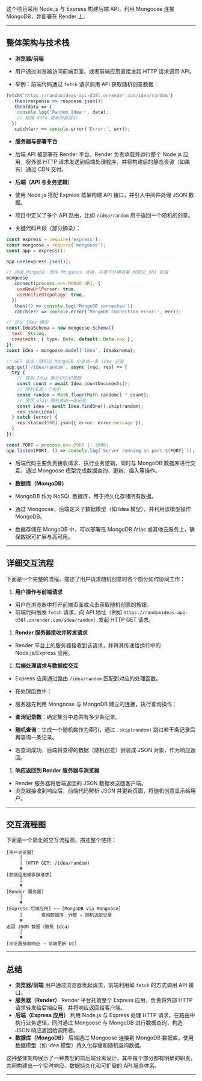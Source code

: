 这个项目采用 Node.js 与 Express 构建后端 API，利用 Mongoose 连接 MongoDB，并部署在 Render 上。

------

## 整体架构与技术栈

- **浏览器/前端**  

- 用户通过浏览器访问前端页面，或者前端应用直接发起 HTTP 请求调用 API。
- 举例：前端代码通过 `fetch` 请求调用 API 获取随机创意数据：

```javascript
fetch('https://randomideas-api-d38l.onrender.com/idea/random')
  .then(response => response.json())
  .then(data => {
    console.log('Random Idea:', data);
    // 根据 data 更新页面显示
  })
  .catch(err => console.error('Error:', err));
```

- **服务器与部署平台**  

- 后端 API 被部署在 Render 平台。Render 负责承载并运行整个 Node.js 应用，将外部 HTTP 请求发送到后端处理程序，并将构建后的静态资源（如果有）通过 CDN 交付。

- **后端（API 与业务逻辑）**  

- 使用 Node.js 搭配 Express 框架构建 API 接口，并引入中间件处理 JSON 数据。
- 项目中定义了多个 API 路由，比如 `/idea/random` 用于返回一个随机的创意。
- 关键代码片段（部分摘录）：

```javascript
const express = require('express');
const mongoose = require('mongoose');
const app = express();

app.use(express.json());

// 连接 MongoDB：使用 Mongoose 连接，并基于环境变量 MONGO_URI 配置
mongoose
  .connect(process.env.MONGO_URI, {
    useNewUrlParser: true,
    useUnifiedTopology: true,
  })
  .then(() => console.log('MongoDB connected'))
  .catch(err => console.error('MongoDB connection error:', err));

// 定义 Idea 模型
const IdeaSchema = new mongoose.Schema({
  text: String,
  createdAt: { type: Date, default: Date.now },
});
const Idea = mongoose.model('Idea', IdeaSchema);

// GET 请求：随机从 MongoDB 中查询一条 idea 记录
app.get('/idea/random', async (req, res) => {
  try {
    // 获取 Idea 集合中的记录数
    const count = await Idea.countDocuments();
    // 随机生成一个索引
    const random = Math.floor(Math.random() * count);
    // 使用 skip 随机查询一条记录
    const idea = await Idea.findOne().skip(random);
    res.json(idea);
  } catch (error) {
    res.status(500).json({ error: error.message });
  }
});

const PORT = process.env.PORT || 3000;
app.listen(PORT, () => console.log(`Server running on port ${PORT}`));
```

- 后端代码主要负责接收请求、执行业务逻辑，同时与 MongoDB 数据库进行交互，通过 Mongoose 模型完成数据查询、更新、插入等操作。

- **数据库（MongoDB）**  

- MongoDB 作为 NoSQL 数据库，用于持久化存储所有数据。  
- 通过 Mongoose，后端定义了数据模型（如 Idea 模型），并利用该模型操作 MongoDB。  
- 数据存储在 MongoDB 中，可以部署在 MongoDB Atlas 或其他云服务上，确保数据可扩展与高可用。

------

## 详细交互流程

下面是一个完整的流程，描述了用户请求随机创意时各个部分如何协同工作：

1. **用户操作与前端请求**  

- 用户在浏览器中打开前端页面或点击获取随机创意的按钮。
- 前端代码触发 `fetch` 请求，向 API 地址（例如 `https://randomideas-api-d38l.onrender.com/idea/random`）发起 HTTP GET 请求。

1. **Render 服务器接收并转发请求**  

- Render 平台上的服务器接收到该请求，并将其传递给运行中的 Node.js/Express 应用。

1. **后端处理请求与数据库交互**  

- Express 应用通过路由 `/idea/random` 匹配到对应的处理函数。
- 在处理函数中：

- 服务器先利用 Mongoose 与 MongoDB 建立的连接，执行查询操作：

- **查询记录数**：确定集合中总共有多少条记录。
- **随机查询**：生成一个随机数作为索引，通过 `.skip(random)` 跳过若干条记录后再查询一条记录。

- 若查询成功，后端将查得的数据（随机创意）封装成 JSON 对象，作为响应返回。

1. **响应返回到 Render 服务器与浏览器**  

- Render 服务器将后端返回的 JSON 数据发送回客户端。
- 浏览器接收到响应后，前端代码解析 JSON 并更新页面，将随机创意显示给用户。

------

## 交互流程图

下面是一个简化的交互流程图，描述整个链路：

```plain
[用户浏览器]
     │
     │ (HTTP GET: /idea/random)
     ▼
[前端应用或直接请求]
     │
     ▼
[Render 服务器]
     │
     ▼
[Express 后端应用] ←→ [MongoDB via Mongoose]
     │       查询数据库：计数 → 随机选取记录
     ▼
返回 JSON 数据（随机 Idea）
     │
     ▼
[浏览器接收响应 → 前端更新 UI]
```

------

## 总结

- **浏览器/前端**
  用户通过浏览器发起请求，前端利用如 `fetch` 的方式调用 API 接口。
- **服务器（Render）**
  Render 平台托管整个 Express 应用，负责将外部 HTTP 请求转发给后端应用，并将响应返回给客户端。
- **后端（Express 应用）**
  利用 Node.js 与 Express 处理 HTTP 请求，在路由中执行业务逻辑，同时通过 Mongoose 与 MongoDB 进行数据查询，构造 JSON 响应返回给调用者。
- **数据库（MongoDB）**
  后端通过 Mongoose 连接到 MongoDB 数据库，使用数据模型（如 Idea 模型）持久化存储和随机查询数据。

这种整体架构展示了一种典型的前后端分离设计，其中每个部分都有明确的职责，共同构建出一个实时响应、数据持久化和可扩展的 API 服务体系。

------